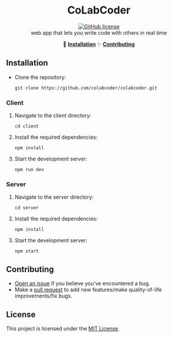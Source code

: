 <div align="center">
  <h1>CoLabCoder</h1>
  <a href="https://github.com/arpnghosh/colabcoder/blob/main/LICENSE.md">
    <img src="https://badgen.net/github/license/Naereen/Strapdown.js" alt="GitHub license" />
  </a>

  <br> 
  web app that lets you write code with others in real time 
 <p align="center">

  💾 <a href="#Installation"><strong>Installation</strong></a> 
  ✨ <a href="#contributing"><strong>Contributing</strong></a>
</p>
</div>


 
## Installation
- Clone the repository:

   ```shell
   git clone https://github.com/colabcoder/colabcoder.git
### Client
1. Navigate to the client directory:

   ```shell
   cd client
   ```
2. Install the required dependencies:

   ```shell
   npm install
   ```
3. Start the development server:

   ```shell
   npm run dev
   ```
### Server
1. Navigate to the server directory:

   ```shell
   cd server
   ```
2. Install the required dependencies:

   ```shell
   npm install
   ```
3. Start the development server: 

   ```shell
   npm start
   ``````

## Contributing

- [Open an issue](https://github.com/arpnghosh/colabcoder/issues) if you believe you've encountered a bug.
- Make a [pull request](https://github.com/arpnghosh/colabcoder/pull) to add new features/make quality-of-life improvements/fix bugs.
  
 ## License
This project is licensed under the [MIT License](LICENSE.md).
